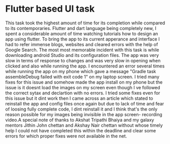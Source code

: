 # Flutter based UI task
This task took the highest amount of time for its completion while 
compared to its contemporaries. Flutter and dart language being
completely new, I spent a considerable amount of time watching
tutorials how to design an app using flutter. To bring the app
to its current apperance and interface I had to refer immense 
blogs, websites and cleared errors with the help of Google 
Search. The most most memorable incident with this task is 
while downloading android Studio and its configuration files.
The app was very slow in terms of response to changes and was
very slow in opening when clicked and also while running the 
app. I encountered an error several times while running the app
on my phone which gave a message "Gradle task assembleDebug 
failed with exit code 1" on my laptop screen. I tried many
fixes for this issue and somehow made the app install on my 
phone but the issue is it doesnt load the images on my screen
even though I ve followed the correct sytax and declartion with
no errors. I tried some fixes even for this issue but it dint work
then I came across an article which stated to reinstall the app and 
config files once again but due to lack of time and fear of loosing
fully complete code, I dint reinstall it and I think that's the only 
reason possible for my images being invisible in the app screen-
recording video.A special note of thanks to Akshat Tripathi Bhaiya
and my galaxy mentors Jithin John chettan and Akshay Nair chettan
without whose timely help I could not have completed this within the
deadline and clear some errors for which proper fixes were not 
available in the net.
